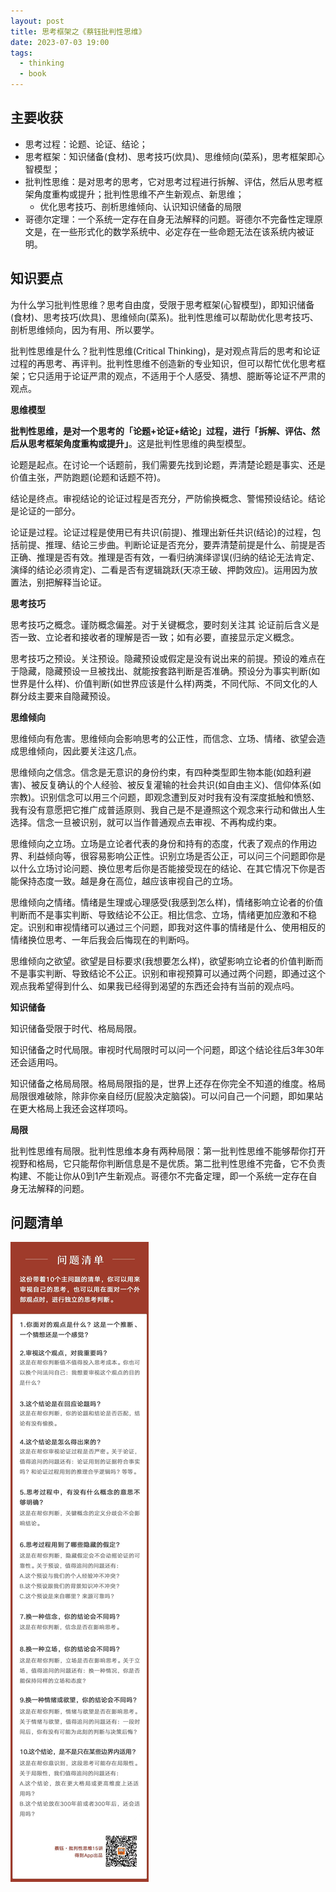 ```yaml
---
layout: post
title: 思考框架之《蔡钰批判性思维》
date: 2023-07-03 19:00
tags:
  - thinking
  - book
---
```


## 主要收获
- 思考过程：论题、论证、结论；
- 思考框架：知识储备(食材)、思考技巧(炊具)、思维倾向(菜系)，思考框架即心智模型；
- 批判性思维：是对思考的思考，它对思考过程进行拆解、评估，然后从思考框架角度重构或提升；批判性思维不产生新观点、新思维；
    - 优化思考技巧、剖析思维倾向、认识知识储备的局限
- 哥德尔定理：一个系统一定存在自身无法解释的问题。哥德尔不完备性定理原文是，在一些形式化的数学系统中、必定存在一些命题无法在该系统内被证明。


## 知识要点
为什么学习批判性思维？思考自由度，受限于思考框架(心智模型)，即知识储备(食材)、思考技巧(炊具)、思维倾向(菜系)。批判性思维可以帮助优化思考技巧、剖析思维倾向，因为有用、所以要学。

批判性思维是什么？批判性思维(Critical Thinking)，是对观点背后的思考和论证过程的再思考、再评判。批判性思维不创造新的专业知识，但可以帮忙优化思考框架；它只适用于论证严肃的观点，不适用于个人感受、猜想、臆断等论证不严肃的观点。


**思维模型**

**批判性思维，是对一个思考的「论题+论证+结论」过程，进行「拆解、评估、然后从思考框架角度重构或提升」**。这是批判性思维的典型模型。

论题是起点。在讨论一个话题前，我们需要先找到论题，弄清楚论题是事实、还是价值主张，严防跑题(论题和话题不符)。

结论是终点。审视结论的论证过程是否充分，严防偷换概念、警惕预设结论。结论是论证的一部分。

论证是过程。论证过程是使用已有共识(前提)、推理出新任共识(结论)的过程，包括前提、推理、结论三步曲。判断论证是否充分，要弄清楚前提是什么、前提是否正确、推理是否有效。推理是否有效，一看归纳演绎谬误(归纳的结论无法肯定、演绎的结论必须肯定)、二看是否有逻辑跳跃(天凉王破、押韵效应)。运用因为放置法，别把解释当论证。


**思考技巧**

思考技巧之概念。谨防概念偏差。对于关键概念，要时刻关注其 论证前后含义是否一致、立论者和接收者的理解是否一致；如有必要，直接显示定义概念。

思考技巧之预设。关注预设。隐藏预设或假定是没有说出来的前提。预设的难点在于隐藏，隐藏预设一旦被找出、就能按套路判断是否准确。预设分为事实判断(如世界是什么样)、价值判断(如世界应该是什么样)两类，不同代际、不同文化的人群分歧主要来自隐藏预设。


**思维倾向**

思维倾向有危害。思维倾向会影响思考的公正性，而信念、立场、情绪、欲望会造成思维倾向，因此要关注这几点。

思维倾向之信念。信念是无意识的身份约束，有四种类型即生物本能(如趋利避害)、被反复确认的个人经验、被反复灌输的社会共识(如自由主义)、信仰体系(如宗教)。识别信念可以用三个问题，即观念遭到反对时我有没有深度抵触和愤怒、我有没有意愿把它推广成普适原则、我自己是不是遵照这个观念来行动和做出人生选择。信念一旦被识别，就可以当作普通观点去审视、不再构成约束。

思维倾向之立场。立场是立论者代表的身份和持有的态度，代表了观点的作用边界、利益倾向等，很容易影响公正性。识别立场是否公正，可以问三个问题即你是以什么立场讨论问题、换位思考后你是否能接受现在的结论、在其它情况下你是否能保持态度一致。越是身在高位，越应该审视自己的立场。

思维倾向之情绪。情绪是生理或心理感受(我感到怎么样)，情绪影响立论者的价值判断而不是事实判断、导致结论不公正。相比信念、立场，情绪更加应激和不稳定。识别和审视情绪可以通过三个问题，即我对这件事的情绪是什么、使用相反的情绪换位思考、一年后我会后悔现在的判断吗。

思维倾向之欲望。欲望是目标要求(我想要怎么样)，欲望影响立论者的价值判断而不是事实判断、导致结论不公正。识别和审视预算可以通过两个问题，即通过这个观点我希望得到什么、如果我已经得到渴望的东西还会持有当前的观点吗。


**知识储备**

知识储备受限于时代、格局局限。

知识储备之时代局限。审视时代局限时可以问一个问题，即这个结论往后3年30年还会适用吗。

知识储备之格局局限。格局局限指的是，世界上还存在你完全不知道的维度。格局局限很难破除，除非你亲自经历(屁股决定脑袋)。可以问自己一个问题，即如果站在更大格局上我还会这样项吗。


**局限**

批判性思维有局限。批判性思维本身有两种局限：第一批判性思维不能够帮你打开视野和格局，它只能帮你判断信息是不是优质。第二批判性思维不完备，它不负责构建、不能让你从0到1产生新观点。哥德尔不完备定理，即一个系统一定存在自身无法解释的问题。


## 问题清单
![front.png](https://raw.githubusercontent.com/nieannote/nieannote.github.io/master/images/20230703/thinking-tupu.jpeg)
